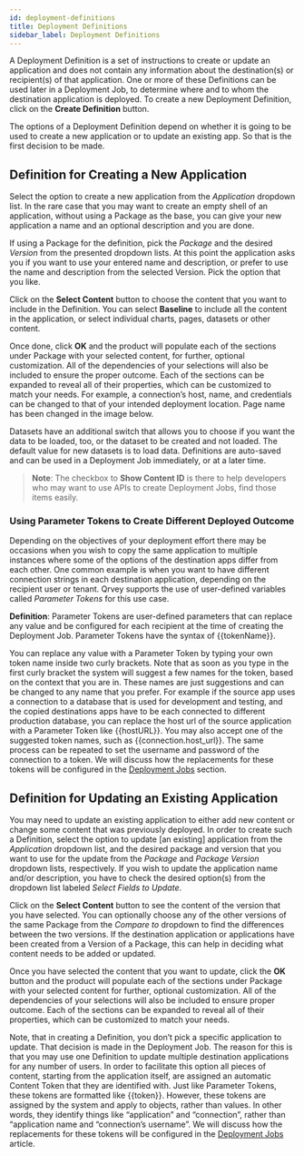 ```yaml
---
id: deployment-definitions
title: Deployment Definitions
sidebar_label: Deployment Definitions
---
```


<div style={{textAlign: "justify"}}>

A Deployment Definition is a set of instructions to create or update an application and does not contain  any information about the destination(s) or recipient(s) of that application. One or more of these Definitions can be used later in a Deployment Job, to determine where and to whom the destination application is deployed. To create a new Deployment Definition, click on the **Create Definition** button. 

The options of a Deployment Definition depend on whether it is going to be used to create a new application or to update an existing app. So that is the first decision to be made.

## Definition for Creating a New Application
Select the option to create a new application from the *Application* dropdown list. In the rare case that you may want to create an empty shell of an application, without using a Package as the base, you can give your new application a name and an optional description and you are done.


If using a Package for the definition, pick the *Package* and the desired *Version* from the presented dropdown lists. At this point the application asks you if you want to use your entered name and description, or prefer to use the name and description from the selected Version. Pick the option that you like. 

Click on the **Select Content** button to choose the content that you want to include in the Definition. You can select **Baseline** to include all the content in the application, or select individual charts, pages, datasets or other content. 



Once done, click **OK** and the product will populate each of the sections under Package with your selected content, for further, optional customization. All of the dependencies of your selections will also be included to ensure the proper outcome. Each of the sections can be expanded to reveal all of their properties, which can be customized to match your needs. For example, a connection’s host, name, and credentials can be changed to that of your intended deployment location. Page name has been changed in the image below.



Datasets have an additional switch that allows you to choose if you want the data to be loaded, too, or the dataset to be created and not loaded. The default value for new datasets is to load data. Definitions are auto-saved and can be used in a Deployment Job immediately, or at a later time.

>**Note**: The checkbox to **Show Content ID** is there to help developers who may want to use APIs to create Deployment Jobs, find those items easily.

### Using Parameter Tokens to Create Different Deployed Outcome
Depending on the objectives of your deployment effort there may be occasions when you wish to copy the same application to multiple instances where some of the options of the destination apps differ from each other. One common example is when you want to have different connection strings in each destination application, depending on the recipient user or tenant. 
Qrvey supports the use of user-defined variables called *Parameter Tokens* for this use case. 

**Definition**: Parameter Tokens are user-defined parameters that can replace any value and be configured for each recipient at the time of creating the Deployment Job. Parameter Tokens have the syntax of {{tokenName}}. 

You can replace any value with a Parameter Token by typing your own token name inside two curly brackets. Note that as soon as you type in the first curly bracket the system will suggest a few names for the token, based on the context that you are in. These names are just suggestions and can be changed to any name that you prefer. For example if the source app uses a connection to a database that is used for development and testing, and the copied destinations apps have to be each connected to different production database, you can replace the host url of the source application with a Parameter Token like {{hostURL}}. You may also accept one of the suggested token names, such as {{connection.host_url}}. The same process can be repeated to set the username and password of the connection to a token. We will discuss how the replacements for these tokens will be configured in the <a href="/docs/admin/content-deployment/deployment-jobs" target="_blank">Deployment Jobs</a> section. 


## Definition for Updating an Existing Application
You may need to update an existing application to either add new content or change some content that was previously deployed. In order to create such a Definition, select the option to update [an existing] application from the *Application* dropdown list, and the desired package and version that you want to use for the update from the *Package* and *Package Version* dropdown lists, respectively. If you wish to update the application name and/or description, you have to check the desired option(s) from the dropdown list labeled *Select Fields to Update*. 


Click on the **Select Content** button to see the content of the version that you have selected. You can optionally choose any of the other versions of the same Package from the *Compare to* dropdown to find the differences between the two versions. If the destination application or applications have been created from a Version of a Package, this can help in deciding what content needs to be added or updated. 

 

Once you have selected the content that you want to update, click the **OK** button and the product will populate each of the sections under Package with your selected content for further, optional customization. All of the dependencies of your selections will also be included to ensure proper outcome. Each of the sections can be expanded to reveal all of their properties, which can be customized to match your needs. 

Note, that in creating a Definition, you don’t pick a specific application to update. That decision is made in the Deployment Job. The reason for this is that you may use one Definition to update multiple destination applications for any number of users. In order to facilitate this option all pieces of content, starting from the application itself, are assigned an automatic Content Token that they are identified with. Just like Parameter Tokens, these tokens are formatted like {{token}}. However, these tokens are assigned by the system and apply to objects, rather than values. In other words, they identify things like “application” and “connection”, rather than “application name and “connection’s username”. We will discuss how the replacements for these tokens will be configured in the <a href="/docs/admin/content-deployment/deployment-jobs" target="_blank">Deployment Jobs</a> article. 



</div>